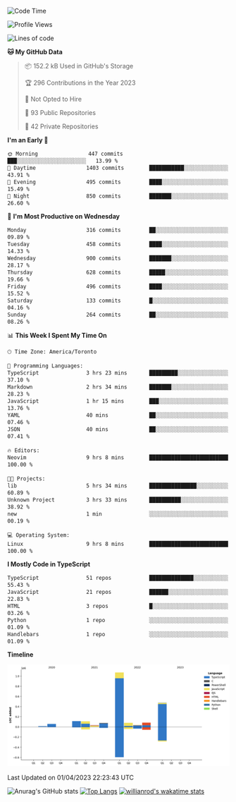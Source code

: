 <!--START_SECTION:waka-->
![Code Time](http://img.shields.io/badge/Code%20Time-313%20hrs%2010%20mins-blue)

![Profile Views](http://img.shields.io/badge/Profile%20Views-0-blue)

![Lines of code](https://img.shields.io/badge/From%20Hello%20World%20I%27ve%20Written-2.1%20million%20lines%20of%20code-blue)

**🐱 My GitHub Data** 

> 📦 152.2 kB Used in GitHub's Storage 
 > 
> 🏆 296 Contributions in the Year 2023
 > 
> 🚫 Not Opted to Hire
 > 
> 📜 93 Public Repositories 
 > 
> 🔑 42 Private Repositories 
 > 
**I'm an Early 🐤** 

```text
🌞 Morning                447 commits         ███░░░░░░░░░░░░░░░░░░░░░░   13.99 % 
🌆 Daytime                1403 commits        ███████████░░░░░░░░░░░░░░   43.91 % 
🌃 Evening                495 commits         ████░░░░░░░░░░░░░░░░░░░░░   15.49 % 
🌙 Night                  850 commits         ███████░░░░░░░░░░░░░░░░░░   26.60 % 
```
📅 **I'm Most Productive on Wednesday** 

```text
Monday                   316 commits         ██░░░░░░░░░░░░░░░░░░░░░░░   09.89 % 
Tuesday                  458 commits         ████░░░░░░░░░░░░░░░░░░░░░   14.33 % 
Wednesday                900 commits         ███████░░░░░░░░░░░░░░░░░░   28.17 % 
Thursday                 628 commits         █████░░░░░░░░░░░░░░░░░░░░   19.66 % 
Friday                   496 commits         ████░░░░░░░░░░░░░░░░░░░░░   15.52 % 
Saturday                 133 commits         █░░░░░░░░░░░░░░░░░░░░░░░░   04.16 % 
Sunday                   264 commits         ██░░░░░░░░░░░░░░░░░░░░░░░   08.26 % 
```


📊 **This Week I Spent My Time On** 

```text
🕑︎ Time Zone: America/Toronto

💬 Programming Languages: 
TypeScript               3 hrs 23 mins       █████████░░░░░░░░░░░░░░░░   37.10 % 
Markdown                 2 hrs 34 mins       ███████░░░░░░░░░░░░░░░░░░   28.23 % 
JavaScript               1 hr 15 mins        ███░░░░░░░░░░░░░░░░░░░░░░   13.76 % 
YAML                     40 mins             ██░░░░░░░░░░░░░░░░░░░░░░░   07.46 % 
JSON                     40 mins             ██░░░░░░░░░░░░░░░░░░░░░░░   07.41 % 

🔥 Editors: 
Neovim                   9 hrs 8 mins        █████████████████████████   100.00 % 

🐱‍💻 Projects: 
lib                      5 hrs 34 mins       ███████████████░░░░░░░░░░   60.89 % 
Unknown Project          3 hrs 33 mins       ██████████░░░░░░░░░░░░░░░   38.92 % 
new                      1 min               ░░░░░░░░░░░░░░░░░░░░░░░░░   00.19 % 

💻 Operating System: 
Linux                    9 hrs 8 mins        █████████████████████████   100.00 % 
```

**I Mostly Code in TypeScript** 

```text
TypeScript               51 repos            ██████████████░░░░░░░░░░░   55.43 % 
JavaScript               21 repos            ██████░░░░░░░░░░░░░░░░░░░   22.83 % 
HTML                     3 repos             █░░░░░░░░░░░░░░░░░░░░░░░░   03.26 % 
Python                   1 repo              ░░░░░░░░░░░░░░░░░░░░░░░░░   01.09 % 
Handlebars               1 repo              ░░░░░░░░░░░░░░░░░░░░░░░░░   01.09 % 
```



**Timeline**

![Lines of Code chart](https://raw.githubusercontent.com/wise-introvert/wise-introvert/master/assets/bar_graph.png)


 Last Updated on 01/04/2023 22:23:43 UTC
<!--END_SECTION:waka-->

![Anurag's GitHub stats](https://github-readme-stats.vercel.app/api?username=wise-introvert&count_private=true&show_icons=true)
[![Top Langs](https://github-readme-stats.vercel.app/api/top-langs/?username=wise-introvert&langs_count=10)](https://github.com/anuraghazra/github-readme-stats)
[![willianrod's wakatime stats](https://github-readme-stats.vercel.app/api/wakatime?username=wiseintrovert)](https://github.com/anuraghazra/github-readme-stats)
